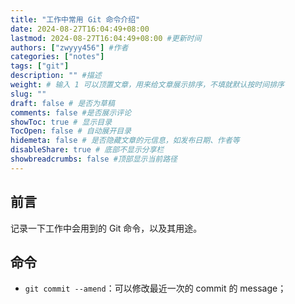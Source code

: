 ```yaml
---
title: "工作中常用 Git 命令介绍"
date: 2024-08-27T16:04:49+08:00
lastmod: 2024-08-27T16:04:49+08:00 #更新时间
authors: ["zwyyy456"] #作者
categories: ["notes"]
tags: ["git"]
description: "" #描述
weight: # 输入 1 可以顶置文章，用来给文章展示排序，不填就默认按时间排序
slug: ""
draft: false # 是否为草稿
comments: false #是否展示评论
showToc: true # 显示目录
TocOpen: false # 自动展开目录
hidemeta: false # 是否隐藏文章的元信息，如发布日期、作者等
disableShare: true # 底部不显示分享栏
showbreadcrumbs: false #顶部显示当前路径
---
```


## 前言

记录一下工作中会用到的 Git 命令，以及其用途。

## 命令

- `git commit --amend`：可以修改最近一次的 commit 的 message；


